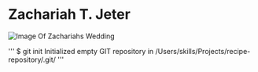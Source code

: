 # Zachariah T. Jeter

![Image Of Zachariahs Wedding]("C:\Users\zachj\iCloudPhotos\Photos\DSC_5630.jpg")

'''
$ git init 
Initialized empty GIT repository in /Users/skills/Projects/recipe-repository/.git/
'''
